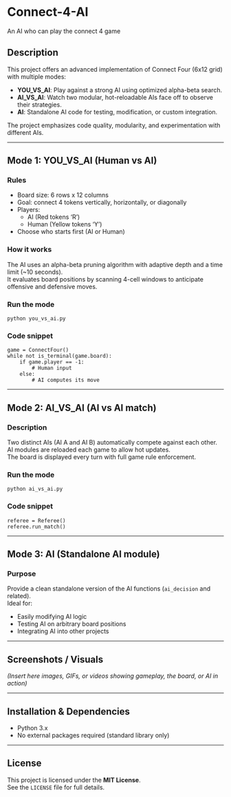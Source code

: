 # Connect-4-AI
An AI who can play the connect 4 game


## Description  
This project offers an advanced implementation of Connect Four (6x12 grid) with multiple modes:  
- **YOU_VS_AI**: Play against a strong AI using optimized alpha-beta search.  
- **AI_VS_AI**: Watch two modular, hot-reloadable AIs face off to observe their strategies.  
- **AI**: Standalone AI code for testing, modification, or custom integration.

The project emphasizes code quality, modularity, and experimentation with different AIs.

---

## Mode 1: YOU_VS_AI (Human vs AI)

### Rules  
- Board size: 6 rows x 12 columns  
- Goal: connect 4 tokens vertically, horizontally, or diagonally  
- Players:  
  - AI (Red tokens ‘R’)  
  - Human (Yellow tokens ‘Y’)  
- Choose who starts first (AI or Human)

### How it works  
The AI uses an alpha-beta pruning algorithm with adaptive depth and a time limit (~10 seconds).  
It evaluates board positions by scanning 4-cell windows to anticipate offensive and defensive moves.

### Run the mode  
    python you_vs_ai.py

### Code snippet  
    game = ConnectFour()
    while not is_terminal(game.board):
        if game.player == -1:
            # Human input
        else:
            # AI computes its move

---

## Mode 2: AI_VS_AI (AI vs AI match)

### Description  
Two distinct AIs (AI A and AI B) automatically compete against each other.  
AI modules are reloaded each game to allow hot updates.  
The board is displayed every turn with full game rule enforcement.

### Run the mode  
    python ai_vs_ai.py

### Code snippet  
    referee = Referee()
    referee.run_match()

---

## Mode 3: AI (Standalone AI module)

### Purpose  
Provide a clean standalone version of the AI functions (`ai_decision` and related).  
Ideal for:  
- Easily modifying AI logic  
- Testing AI on arbitrary board positions  
- Integrating AI into other projects

---

## Screenshots / Visuals  

*(Insert here images, GIFs, or videos showing gameplay, the board, or AI in action)*

---

## Installation & Dependencies

- Python 3.x  
- No external packages required (standard library only)

---

## License

This project is licensed under the **MIT License**.  
See the `LICENSE` file for full details.

